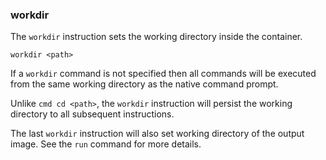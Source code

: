 ### workdir

The `workdir` instruction sets the working directory inside the container.

```
workdir <path>
```

If a `workdir` command is not specified then all commands will be executed from the same working directory as the native command prompt. 

Unlike `cmd cd <path>`, the `workdir` instruction will persist the working directory to all subsequent instructions. 

The last `workdir` instruction will also set working directory of the output image. See the `run` command for more details.
